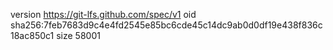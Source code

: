 version https://git-lfs.github.com/spec/v1
oid sha256:7feb7683d9c4e4fd2545e85bc6cde45c14dc9ab0d0df19e438f836c18ac850c1
size 58001
